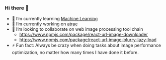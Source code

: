 ### Hi there 👋
- 🌱 I’m currently learning [Machine Learning](https://www.bilibili.com/video/BV13U4y1N7Uo)
- 🔭 I’m currently working on [atrae](https://atrae.co.jp/)
- 👯 I’m looking to collaborate on web image processing tool chain
  -  https://www.npmjs.com/package/react-url-image-downloader
  -  https://www.npmjs.com/package/react-url-image-blurry-lazy-load
- ⚡ Fun fact: Always be crazy when doing tasks about image performance optimization, no matter how many times I have done it before.
<!-- - 😄 Pronouns: ... -->
